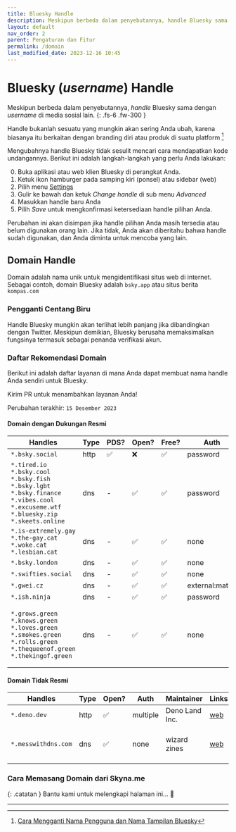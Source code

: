 ```yaml
---
title: Bluesky Handle
description: Meskipun berbeda dalam penyebutannya, handle Bluesky sama dengan username di media sosial lain.
layout: default
nav_order: 2
parent: Pengaturan dan Fitur
permalink: /domain
last_modified_date: 2023-12-16 10:45
---
```


# Bluesky (*username*) Handle
Meskipun berbeda dalam penyebutannya, *handle* Bluesky sama dengan *username* di media sosial lain.
{: .fs-6 .fw-300 }

Handle bukanlah sesuatu yang mungkin akan sering Anda ubah, karena biasanya itu berkaitan dengan branding diri atau produk di suatu platform [^1]

Mengubahnya handle Bluesky tidak sesulit mencari cara mendapatkan kode undangannya. Berikut ini adalah langkah-langkah yang perlu Anda lakukan:

0. Buka aplikasi atau web klien Bluesky di perangkat Anda.
0. Ketuk ikon hamburger pada samping kiri (ponsel) atau sidebar (web)
0. Pilih menu [Settings](https://bsky.app/settings)
0. Gulir ke bawah dan ketuk *Change handle* di sub menu *Advanced* 
0. Masukkan handle baru Anda
0. Pilih *Save* untuk mengkonfirmasi ketersediaan handle pilihan Anda.

Perubahan ini akan disimpan jika handle pilihan Anda masih tersedia atau belum digunakan orang lain. Jika tidak, Anda akan diberitahu bahwa handle sudah digunakan, dan Anda diminta untuk mencoba yang lain.

## Domain Handle
Domain adalah nama unik untuk mengidentifikasi situs web di internet. Sebagai contoh, domain Bluesky adalah `bsky.app` atau situs berita `kompas.com`

### Pengganti Centang Biru

Handle Bluesky mungkin akan terlihat lebih panjang jika dibandingkan dengan Twitter. Meskipun demikian, Bluesky berusaha memaksimalkan fungsinya termasuk sebagai penanda verifikasi akun.

### Daftar Rekomendasi Domain

Berikut ini adalah daftar layanan di mana Anda dapat membuat nama handle Anda sendiri untuk Bluesky.

Kirim PR untuk menambahkan layanan Anda!

Perubahan terakhir: `15 Desember 2023`

#### Domain dengan Dukungan Resmi

| Handles   | Type  | PDS?  | Open? | Free? | Auth  | Maintainer    | Links |
|---        |---    |---    |---    |---    |---    |---            |---    |
| `*.bsky.social` | http | ✅ | ❌ | ✅ | password | [Bluesky PBLLC](https://bsky.app/profile/did:plc:z72i7hdynmk6r22z27h6tvur) | [web](https://blueskyweb.xyz/), [git](https://github.com/bluesky-social) |
| `*.tired.io`<br>`*.bsky.cool`<br>`*.bsky.fish`<br>`*.bsky.lgbt`<br>`*.bsky.finance`<br>`*.vibes.cool`<br>`*.excuseme.wtf`<br>`*.bluesky.zip`<br>`*.skeets.online` | dns | - | ✅ | ✅ | password | [@darn.fish](https://bsky.app/profile/did:plc:7qw3ldjppmwmtjoak3egctdb) | [web](https://skyna.me/), [git](https://github.com/darnfish/skyname) |
| `*.is-extremely.gay`<br>`*.the-gay.cat`<br>`*.woke.cat`<br>`*.lesbian.cat` | dns | - | ✅ | ✅ | none | [@domi.zip](https://bsky.app/profile/did:plc:7bwr7mioqql34n2mrqwqypbz) | [web](https://handles.domi.zip/), [git](https://github.com/SlickDomique/open-handles) |
| `*.bsky.london` | dns | - | ✅ | ✅ | none | [@pfrazees.monster](https://bsky.app/profile/did:plc:p2cp5gopk7mgjegy6wadk3ep) | [web](https://bsky.london/) |
| `*.swifties.social` | dns | - | ✅ | ✅ | none | [@pfrazees.monster](https://bsky.app/profile/did:plc:p2cp5gopk7mgjegy6wadk3ep) | [web](https://bsky.london/) |
| `*.gwei.cz` | dns | - | ✅ | ✅ | external:matrix | [@gwei.cz](https://bsky.app/profile/did:plc:2bs6eyzyjkqb5gmqbfurccx2) | [web](https://app.element.io/#/room/bluesky:gwei.cz), [git](https://github.com/gweicz/atproto-handle-matrix-bot) |
| `*.ish.ninja` | dns | - | ✅ | ✅ | password | [@ishaanbedi.in](https://bsky.app/profile/did:plc:d5d2pdxfn2feddaqrxg337ta) | [web](https://www.ish.ninja/), [git](https://github.com/ishaanbedi/ish.ninja) |
| `*.grows.green`<br>`*.knows.green`<br>`*.loves.green`<br>`*.smokes.green`<br>`*.rolls.green`<br>`*.thequeenof.green`<br>`*.thekingof.green` | dns | - | ✅ | ✅ | none | [@Adirondack.Green](https://bsky.app/profile/did:plc:r2jsoijmenfb67klwdc3hyav) | [grows.green](https://grows.green)<br>[knows.green](https://knows.green)<br>[loves.green](https://loves.green)<br>[smokes.green](https://smokes.green)<br>[rolls.green](https://rolls.green)<br>[thequeenof.green](https://thequeenof.green)<br>[thekingof.green](https://thekingof.green) |

#### Domain Tidak Resmi

| Handles   | Type  | Open? | Auth  | Maintainer    | Links | Note  |
|---        |---    |---    |---    |---            |---    |---    |
| `*.deno.dev` | http | ✅ | multiple | Deno Land Inc. | [web](https://deno.com/deploy) |  |
| `*.messwithdns.com` | dns | ✅ | none | wizard zines | [web](http://messwithdns.com/) | only temporary, suitable for testing |

### Cara Memasang Domain dari Skyna.me

{: .catatan }
Bantu kami untuk melengkapi halaman ini... 🥺

---

[^1]: [Cara Mengganti Nama Pengguna dan Nama Tampilan Bluesky](https://voi.id/teknologi/316925/cara-mengganti-nama-pengguna-dan-nama-tampilan-bluesky)